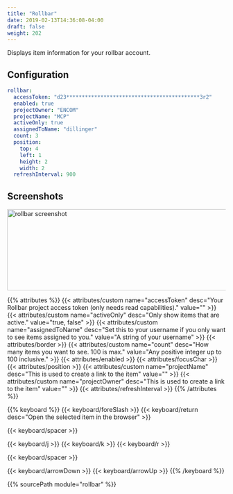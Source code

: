 ```yaml
---
title: "Rollbar"
date: 2019-02-13T14:36:08-04:00
draft: false
weight: 202
---
```


Displays item information for your rollbar account.

## Configuration

```yaml
rollbar:
  accessToken: "d23*******************************************3r2"
  enabled: true
  projectOwner: "ENCOM"
  projectName: "MCP"
  activeOnly: true
  assignedToName: "dillinger"
  count: 3
  position:
    top: 4
    left: 1
    height: 2
    width: 2
  refreshInterval: 900
```

## Screenshots

<img class="screenshot" src="/imgs/modules/rollbar.png" width="640" height="187" alt="rollbar screenshot" />

{{% attributes %}}
  {{< attributes/custom name="accessToken" desc="Your Rollbar project access token (only needs read capabilities)." value="" >}}
  {{< attributes/custom name="activeOnly" desc="Only show items that are active." value="true, false" >}}
  {{< attributes/custom name="assignedToName" desc="Set this to your username if you only want to see items assigned to you." value="A string of your username" >}}
  {{< attributes/border >}}
  {{< attributes/custom name="count" desc="How many items you want to see. 100 is max." value="Any positive integer up to 100 inclusive." >}}
  {{< attributes/enabled >}}
  {{< attributes/focusChar >}}
  {{< attributes/position >}}
  {{< attributes/custom name="projectName" desc="This is used to create a link to the item" value="" >}}
  {{< attributes/custom name="projectOwner" desc="This is used to create a link to the item" value="" >}}
  {{< attributes/refreshInterval >}}
{{% /attributes %}}

{{% keyboard %}}
  {{< keyboard/foreSlash >}}
  {{< keyboard/return desc="Open the selected item in the browser" >}}

  {{< keyboard/spacer >}}

  {{< keyboard/j >}}
  {{< keyboard/k >}}
  {{< keyboard/r >}}

  {{< keyboard/spacer >}}

  {{< keyboard/arrowDown >}}
  {{< keyboard/arrowUp >}}
{{% /keyboard %}}

{{% sourcePath module="rollbar" %}}